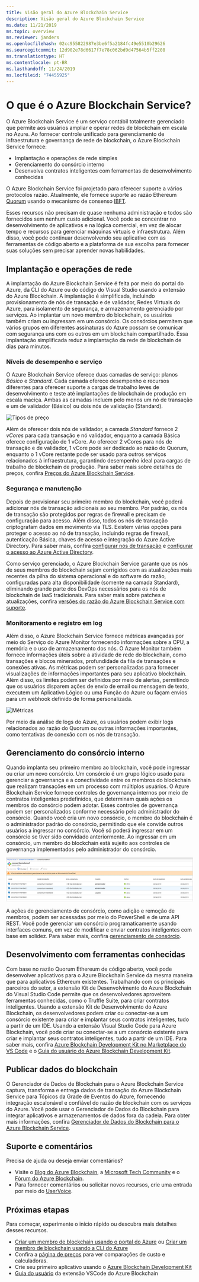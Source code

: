 ```yaml
---
title: Visão geral do Azure Blockchain Service
description: Visão geral do Azure Blockchain Service
ms.date: 11/21/2019
ms.topic: overview
ms.reviewer: janders
ms.openlocfilehash: 02cc955822987e3be6f5a2184fc49e5510b29626
ms.sourcegitcommit: 12d902e78d6617f7e78c062bd9d47564b5ff2208
ms.translationtype: HT
ms.contentlocale: pt-BR
ms.lasthandoff: 11/24/2019
ms.locfileid: "74455925"
---
```

# <a name="what-is-azure-blockchain-service"></a>O que é o Azure Blockchain Service?

O Azure Blockchain Service é um serviço contábil totalmente gerenciado que permite aos usuários ampliar e operar redes de blockchain em escala no Azure. Ao fornecer controle unificado para gerenciamento de infraestrutura e governança de rede de blockchain, o Azure Blockchain Service fornece:

* Implantação e operações de rede simples
* Gerenciamento do consórcio interno
* Desenvolva contratos inteligentes com ferramentas de desenvolvimento conhecidas

O Azure Blockchain Service foi projetado para oferecer suporte a vários protocolos razão. Atualmente, ele fornece suporte ao razão Ethereum [Quorum](https://www.jpmorgan.com/Quorum) usando o mecanismo de consenso [IBFT](https://github.com/jpmorganchase/quorum/wiki/Quorum-Consensus).

Esses recursos não precisam de quase nenhuma administração e todos são fornecidos sem nenhum custo adicional. Você pode se concentrar no desenvolvimento de aplicativos e na lógica comercial, em vez de alocar tempo e recursos para gerenciar máquinas virtuais e infraestrutura. Além disso, você pode continuar desenvolvendo seu aplicativo com as ferramentas de código aberto e a plataforma de sua escolha para fornecer suas soluções sem precisar aprender novas habilidades.

## <a name="network-deployment-and-operations"></a>Implantação e operações de rede

A implantação do Azure Blockchain Service é feita por meio do portal do Azure, da CLI do Azure ou do código do Visual Studio usando a extensão do Azure Blockchain. A implantação é simplificada, incluindo provisionamento de nós de transação e de validador, Redes Virtuais do Azure, para isolamento de segurança, e armazenamento gerenciado por serviços.  Ao implantar um novo membro do blockchain, os usuários também criam ou ingressam em um consórcio.  Os consórcios permitem que vários grupos em diferentes assinaturas do Azure possam se comunicar com segurança uns com os outros em um blockchain compartilhado.  Essa implantação simplificada reduz a implantação da rede de blockchain de dias para minutos.

### <a name="performance-and-service-tiers"></a>Níveis de desempenho e serviço

O Azure Blockchain Service oferece duas camadas de serviço: planos *Básico* e *Standard*. Cada camada oferece desempenho e recursos diferentes para oferecer suporte a cargas de trabalho leves de desenvolvimento e teste até implantações de blockchain de produção em escala maciça. Ambas as camadas incluem pelo menos um nó de transação e um de validador (Básico) ou dois nós de validação (Standard).

![Tipos de preço](./media/overview/pricing-tiers.png)

Além de oferecer dois nós de validador, a camada *Standard* fornece 2 *vCores* para cada transação e nó validador, enquanto a camada Básica oferece configuração de 1 vCore.  Ao oferecer 2 vCores para nós de transação e de validador, 1 vCore pode ser dedicado ao razão do Quorum, enquanto o 1 vCore restante pode ser usado para outros serviços relacionados à infraestrutura, garantindo desempenho ideal para cargas de trabalho de blockchain de produção. Para saber mais sobre detalhes de preços, confira [Preços do Azure Blockchain Service](https://azure.microsoft.com/pricing/details/blockchain-service).

### <a name="security-and-maintenance"></a>Segurança e manutenção

Depois de provisionar seu primeiro membro do blockchain, você poderá adicionar nós de transação adicionais ao seu membro.  Por padrão, os nós de transação são protegidos por regras de firewall e precisam de configuração para acesso.  Além disso, todos os nós de transação criptografam dados em movimento via TLS.  Existem várias opções para proteger o acesso ao nó de transação, incluindo regras de firewall, autenticação Básica, chaves de acesso e integração do Azure Active Directory. Para saber mais, confira [configurar nós de transação](configure-transaction-nodes.md) e [configurar o acesso ao Azure Active Directory](configure-aad.md).

Como serviço gerenciado, o Azure Blockchain Service garante que os nós de seus membros do blockchain sejam corrigidos com as atualizações mais recentes da pilha do sistema operacional e do software do razão, configuradas para alta disponibilidade (somente na camada Standard), eliminando grande parte dos DevOps necessários para os nós de blockchain de IaaS tradicionais.  Para saber mais sobre patches e atualizações, confira [versões do razão do Azure Blockchain Service com suporte](ledger-versions.md).

### <a name="monitoring-and-logging"></a>Monitoramento e registro em log

Além disso, o Azure Blockchain Service fornece métricas avançadas por meio do Serviço do Azure Monitor fornecendo informações sobre a CPU, a memória e o uso de armazenamento dos nós.  O Azure Monitor também fornece informações úteis sobre a atividade de rede do blockchain, como transações e blocos minerados, profundidade da fila de transações e conexões ativas.  As métricas podem ser personalizadas para fornecer visualizações de informações importantes para seu aplicativo blockchain.  Além disso, os limites podem ser definidos por meio de alertas, permitindo que os usuários disparem ações de envio de email ou mensagem de texto, executem um Aplicativo Lógico ou uma Função do Azure ou façam envios para um webhook definido de forma personalizada.

![Métricas](./media/overview/metrics.png)

Por meio da análise de logs do Azure, os usuários podem exibir logs relacionados ao razão do Quorum ou outras informações importantes, como tentativas de conexão com os nós de transação.

## <a name="built-in-consortium-management"></a>Gerenciamento do consórcio interno

Quando implanta seu primeiro membro ao blockchain, você pode ingressar ou criar um novo consórcio.  Um consórcio é um grupo lógico usado para gerenciar a governança e a conectividade entre os membros do blockchain que realizam transações em um processo com múltiplos usuários.  O Azure Blockchain Service fornece controles de governança internos por meio de contratos inteligentes predefinidos, que determinam quais ações os membros do consórcio podem adotar.  Esses controles de governança podem ser personalizados conforme necessário pelo administrador do consórcio. Quando você cria um novo consórcio, o membro do blockchain é o administrador padrão do consórcio, permitindo que ele convide outros usuários a ingressar no consórcio.  Você só poderá ingressar em um consórcio se tiver sido convidado anteriormente.  Ao ingressar em um consórcio, um membro do blockchain está sujeito aos controles de governança implementados pelo administrador do consórcio.

![Gerenciamento de consórcio](./media/overview/consortium.png)

A ações de gerenciamento de consórcio, como adição e remoção de membros, podem ser acessadas por meio do PowerShell e de uma API REST. Você pode gerenciar um consórcio programaticamente usando interfaces comuns, em vez de modificar e enviar contratos inteligentes com base em solidez. Para saber mais, confira [gerenciamento de consórcio](consortium.md).

## <a name="develop-using-familiar-development-tools"></a>Desenvolvimento com ferramentas conhecidas

Com base no razão Quorum Ethereum de código aberto, você pode desenvolver aplicativos para o Azure Blockchain Service da mesma maneira que para aplicativos Ethereum existentes. Trabalhando com os principais parceiros do setor, a extensão Kit de Desenvolvimento do Azure Blockchain do Visual Studio Code permite que os desenvolvedores aproveitem ferramentas conhecidas, como o Truffle Suite, para criar contratos inteligentes. Usando a extensão Kit de Desenvolvimento do Azure Blockchain, os desenvolvedores podem criar ou conectar-se a um consórcio existente para criar e implantar seus contratos inteligentes, tudo a partir de um IDE. Usando a extensão Visual Studio Code para Azure Blockchain, você pode criar ou conectar-se a um consórcio existente para criar e implantar seus contratos inteligentes, tudo a partir de um IDE. Para saber mais, confira [Azure Blockchain Development Kit no Marketplace do VS Code](https://aka.ms/vscodebcextension) e o [Guia do usuário do Azure Blockchain Development Kit](https://aka.ms/vscodebcextensionwiki).

## <a name="publish-blockchain-data"></a>Publicar dados do blockchain

O Gerenciador de Dados de Blockchain para o Azure Blockchain Service captura, transforma e entrega dados de transação do Azure Blockchain Service para Tópicos da Grade de Eventos do Azure, fornecendo integração escalonável e confiável do razão de blockchain com os serviços do Azure. Você pode usar o Gerenciador de Dados do Blockchain para integrar aplicativos e armazenamentos de dados fora da cadeia. Para obter mais informações, confira [Gerenciador de Dados do Blockchain para o Azure Blockchain Service](data-manager.md).

## <a name="support-and-feedback"></a>Suporte e comentários

Precisa de ajuda ou deseja enviar comentários?

* Visite o [Blog do Azure Blockchain](https://azure.microsoft.com/blog/topics/blockchain/), a [Microsoft Tech Community](https://techcommunity.microsoft.com/t5/Blockchain/bd-p/AzureBlockchain) e o [Fórum do Azure Blockchain](https://social.msdn.microsoft.com/Forums/home?forum=azureblockchain).
* Para fornecer comentários ou solicitar novos recursos, crie uma entrada por meio do [UserVoice](https://feedback.azure.com/forums/921130-azure-blockchain-service).

## <a name="next-steps"></a>Próximas etapas

Para começar, experimente o início rápido ou descubra mais detalhes desses recursos.
* [Criar um membro de blockchain usando o portal do Azure](create-member.md) ou [Criar um membro de blockchain usando a CLI do Azure](create-member-cli.md)
* Confira a [página de preços](https://azure.microsoft.com/pricing/details/blockchain-service) para ver comparações de custo e calculadoras.
* Crie seu primeiro aplicativo usando o [Azure Blockchain Development Kit](https://github.com/Azure-Samples/blockchain-devkit)
* [Guia do usuário](https://github.com/Microsoft/vscode-azure-blockchain-ethereum/wiki) da extensão VSCode do Azure Blockchain
